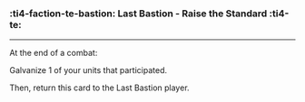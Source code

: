 ### :ti4-faction-te-bastion: __Last Bastion - Raise the Standard__ :ti4-te:

---
At the end of a combat:

Galvanize 1 of your units that participated.

Then, return this card to the Last Bastion player.
